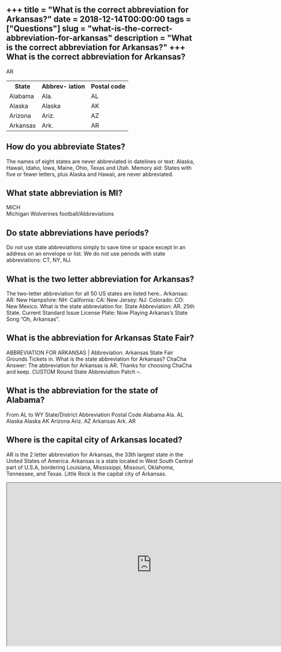 +++
title = "What is the correct abbreviation for Arkansas?"
date = 2018-12-14T00:00:00
tags = ["Questions"]
slug = "what-is-the-correct-abbreviation-for-arkansas"
description = "What is the correct abbreviation for Arkansas?"
+++
What is the correct abbreviation for Arkansas?
----------------------------------------------

AR

<table><tr><th>State</th><th>Abbrev- iation</th><th>Postal code</th></tr><tr><td>Alabama</td><td>Ala.</td><td>AL</td></tr><tr><td>Alaska</td><td>Alaska</td><td>AK</td></tr><tr><td>Arizona</td><td>Ariz.</td><td>AZ</td></tr><tr><td>Arkansas</td><td>Ark.</td><td>AR</td></tr></table>

How do you abbreviate States?
-----------------------------

The names of eight states are never abbreviated in datelines or text: Alaska, Hawaii, Idaho, Iowa, Maine, Ohio, Texas and Utah. Memory aid: States with five or fewer letters, plus Alaska and Hawaii, are never abbreviated.

What state abbreviation is MI?
------------------------------

MICH  
Michigan Wolverines football/Abbreviations

Do state abbreviations have periods?
------------------------------------

Do not use state abbreviations simply to save time or space except in an address on an envelope or list. We do not use periods with state abbreviations: CT, NY, NJ.

What is the two letter abbreviation for Arkansas?
-------------------------------------------------

The two-letter abbreviation for all 50 US states are listed here.. Arkansas: AR: New Hampshire: NH: California: CA: New Jersey: NJ: Colorado: CO: New Mexico. What is the state abbreviation for. State Abbreviation: AR. 25th State. Current Standard Issue License Plate: Now Playing Arkanas’s State Song “Oh, Arkansas”.

What is the abbreviation for Arkansas State Fair?
-------------------------------------------------

ABBREVIATION FOR ARKANSAS | Abbreviation. Arkansas State Fair Grounds Tickets in. What is the state abbreviation for Arkansas? ChaCha Answer: The abbreviation for Arkansas is AR. Thanks for choosing ChaCha and keep. CUSTOM Round State Abbreviation Patch –.

What is the abbreviation for the state of Alabama?
--------------------------------------------------

From AL to WY State/District Abbreviation Postal Code Alabama Ala. AL Alaska Alaska AK Arizona Ariz. AZ Arkansas Ark. AR

Where is the capital city of Arkansas located?
----------------------------------------------

AR is the 2 letter abbreviation for Arkansas, the 33th largest state in the United States of America. Arkansas is a state located in West South Central part of U.S.A, bordering Louisiana, Mississippi, Missouri, Oklahoma, Tennessee, and Texas. Little Rock is the capital city of Arkansas.

<iframe allow="accelerometer; autoplay; clipboard-write; encrypted-media; gyroscope; picture-in-picture" allowfullscreen="" class="__youtube_prefs__  epyt-is-override  no-lazyload" data-no-lazy="1" data-origheight="433" data-origwidth="770" data-skipgform_ajax_framebjll="" height="433" id="_ytid_49962" loading="lazy" src="https://www.youtube.com/embed/qc9MKSmc6wY?enablejsapi=1&autoplay=0&cc_load_policy=0&cc_lang_pref=&iv_load_policy=1&loop=0&modestbranding=0&rel=1&fs=1&playsinline=0&autohide=2&theme=dark&color=red&controls=1&" title="YouTube player" width="770"></iframe>